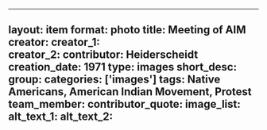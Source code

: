 
---
layout: item
format: photo
title: Meeting of AIM
creator: 
    creator_1:  
    creator_2: 
contributor: Heiderscheidt
creation_date: 1971
type: images
short_desc: 	 
group: 
categories: ['images'] 
tags: Native Americans, American Indian Movement, Protest 
team_member: 
contributor_quote: 
image_list: 
alt_text_1: 
alt_text_2: 
---